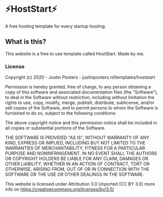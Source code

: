 # ⚡HostStart⚡
 A free hosting template for every startup hosting.

## What is this?
 This website is a free to use template called HostStart. Made by me.

### License
Copyright (c) 2020 - Justin Pooters - justinpooters.nl/templates/hoststart

Permission is hereby granted, free of charge, to any person 
obtaining a copy of this software and associated documentation 
files (the "Software"), to deal in the Software without restriction,
 including without limitation the rights to use, copy, modify, 
merge, publish, distribute, sublicense, and/or sell copies of 
the Software, and to permit persons to whom the Software is 
furnished to do so, subject to the following conditions:

The above copyright notice and this permission notice shall 
be included in all copies or substantial portions of the Software.

THE SOFTWARE IS PROVIDED "AS IS", WITHOUT WARRANTY OF ANY KIND, 
EXPRESS OR IMPLIED, INCLUDING BUT NOT LIMITED TO THE WARRANTIES 
OF MERCHANTABILITY, FITNESS FOR A PARTICULAR PURPOSE AND 
NONINFRINGEMENT. IN NO EVENT SHALL THE AUTHORS OR COPYRIGHT 
HOLDERS BE LIABLE FOR ANY CLAIM, DAMAGES OR OTHER LIABILITY, 
WHETHER IN AN ACTION OF CONTRACT, TORT OR OTHERWISE, ARISING FROM, 
OUT OF OR IN CONNECTION WITH THE SOFTWARE OR THE USE OR OTHER 
DEALINGS IN THE SOFTWARE.

This website is licensed under Attribution 3.0 Unported (CC BY 3.0)
more info on https://creativecommons.org/licenses/by/3.0/ 